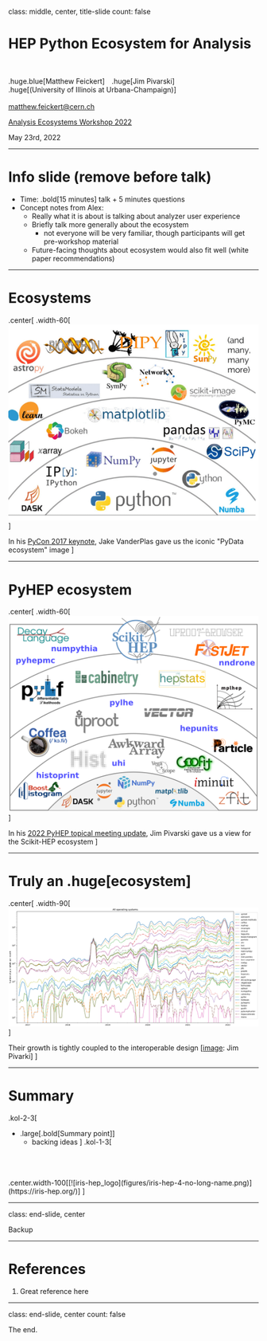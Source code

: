 class: middle, center, title-slide
count: false

# HEP Python Ecosystem for Analysis

<br>

.huge.blue[Matthew Feickert]&emsp;.huge[Jim Pivarski]
<br>
.huge[(University of Illinois at Urbana-Champaign)]
<br><br>
[matthew.feickert@cern.ch](mailto:matthew.feickert@cern.ch)

[Analysis Ecosystems Workshop 2022](https://indico.cern.ch/event/1125222/contributions/4840334/)

May 23rd, 2022

---
# Info slide (remove before talk)

* Time: .bold[15 minutes] talk + 5 minutes questions
* Concept notes from Alex:
   - Really what it is about is talking about analyzer user experience
   - Briefly talk more generally about the ecosystem
      - not everyone will be very familiar, though participants will get pre-workshop material
   - Future-facing thoughts about ecosystem would also fit well (white paper recommendations)

---
# Ecosystems

.center[
.width-60[[![pydata-ecosystem-pycon-2017](figures/pydata-ecosystem-pycon-2017.png)](https://coiled.io/blog/pydata-dask/)]

In his [PyCon 2017 keynote](https://youtu.be/ZyjCqQEUa8o), Jake VanderPlas gave us the iconic "PyData ecosystem" image
]

---
# PyHEP ecosystem

.center[
.width-60[[![pyhep-ecosystem](figures/pyhep-ecosystem.svg)](https://indico.cern.ch/event/1140031/)]

In his [2022 PyHEP topical meeting update](https://indico.cern.ch/event/1140031/), Jim Pivarski gave us a view for the Scikit-HEP ecosystem
]

---
# Truly an .huge[ecosystem]

.center[
.width-90[[![pip-all-os-scikit-hep-log](figures/pip-all-os-scikit-hep-log.png)](https://indico.cern.ch/event/1140031/)]

Their growth is tightly coupled to the interoperable design [[image](https://indico.cern.ch/event/1140031/): Jim Pivarki]
]

---
# Summary
.kol-2-3[
- .large[.bold[Summary point]]
   - backing ideas
]
.kol-1-3[
<br>
<br>
<br>
.center.width-100[[![iris-hep_logo](figures/iris-hep-4-no-long-name.png)](https://iris-hep.org/)]
]

---
class: end-slide, center

Backup

---
# References

1. Great reference here

---

class: end-slide, center
count: false

The end.
